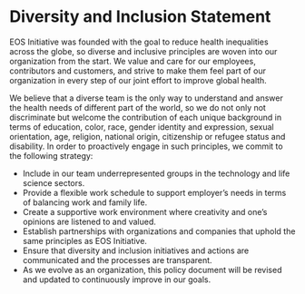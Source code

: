 # Diversity and Inclusion Statement
EOS Initiative was founded with the goal to reduce health inequalities across the globe, so diverse and inclusive principles are woven into our organization from the start. We value and care for our employees, contributors and customers, and strive to make them feel part of our organization in every step of our joint effort to improve global health.

We believe that a diverse team is the only way to understand and answer the health needs of different part of the world, so we do not only not discriminate but welcome the contribution of each unique background in terms of education, color, race, gender identity and expression, sexual orientation, age, religion, national origin, citizenship or refugee status and disability. In order to proactively engage in such principles, we commit to the following strategy:
- Include in our team underrepresented groups in the technology and life science sectors.
- Provide a flexible work schedule to support employer’s needs in terms of balancing work and family life.
- Create a supportive work environment where creativity and one’s opinions are listened to and valued.
- Establish partnerships with organizations and companies that uphold the same principles as EOS Initiative.
- Ensure that diversity and inclusion initiatives and actions are communicated and the processes are transparent.
- As we evolve as an organization, this policy document will be revised and updated to continuously improve in our goals.

